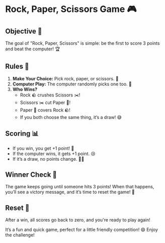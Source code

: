 <h1>Rock, Paper, Scissors Game 🎮</h1>

<h2>Objective 🎯</h2>
<p>The goal of "Rock, Paper, Scissors" is simple: be the first to score 3 points and beat the computer! 🏆</p>

<h2>Rules 📜</h2>
<ol>
    <li><strong>Make Your Choice:</strong> Pick rock, paper, or scissors. 🤔</li>
    <li><strong>Computer Play:</strong> The computer randomly picks one too. 🤖</li>
    <li><strong>Who Wins?</strong>
        <ul>
            <li>Rock 🪨 crushes Scissors ✂️!</li>
            <li>Scissors ✂️ cut Paper 📄!</li>
            <li>Paper 📄 covers Rock 🪨!</li>
            <li>If you both choose the same thing, it’s a draw! 😅</li>
        </ul>
    </li>
</ol>

<h2>Scoring 📊</h2>
<ul>
    <li>If you win, you get +1 point! 🎉</li>
    <li>If the computer wins, it gets +1 point. 😢</li>
    <li>If it’s a draw, no points change. 🙅‍♂️</li>
</ul>

<h2>Winner Check 🏅</h2>
<p>The game keeps going until someone hits 3 points! When that happens, you’ll see a victory message, and it’s time to reset the game! 🎊</p>

<h2>Reset 🔄</h2>
<p>After a win, all scores go back to zero, and you're ready to play again!</p>

<p>It’s a fun and quick game, perfect for a little friendly competition! 😄 Enjoy the challenge!</p>
